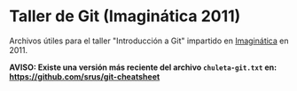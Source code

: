 # Taller de Git (Imaginática 2011)

Archivos útiles para el taller "Introducción a Git" impartido en [Imaginática](http://imaginatica.org/) en 2011.

**AVISO: Existe una versión más reciente del archivo `chuleta-git.txt` en: https://github.com/srus/git-cheatsheet**
